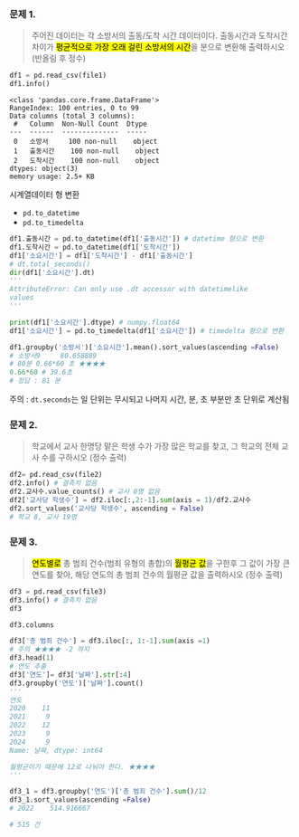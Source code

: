 ### 문제 1. 
> 주어진 데이터는 각 소방서의 출동/도착 시간 데이터이다. 
출동시간과 도착시간 차이가 <mark>평균적으로 가장 오래 걸린 소방서의 시간</mark>을
분으로 변환해 출력하시오 
(반올림 후 정수)
```python
df1 = pd.read_csv(file1)
df1.info()
```
```
<class 'pandas.core.frame.DataFrame'>
RangeIndex: 100 entries, 0 to 99
Data columns (total 3 columns):
 #   Column  Non-Null Count  Dtype 
---  ------  --------------  ----- 
 0   소방서     100 non-null    object
 1   출동시간    100 non-null    object
 2   도착시간    100 non-null    object
dtypes: object(3)
memory usage: 2.5+ KB
```
시계열데이터 형 변환 
* ```pd.to_datetime```   
* ```pd.to_timedelta```   
```python
df1.출동시간 = pd.to_datetime(df1['출동시간']) # datetime 형으로 변환 
df1.도착시간 = pd.to_datetime(df1['도착시간'])
df1['소요시간'] = df1['도착시간'] - df1['출동시간']
# dt.total_seconds()
dir(df1['소요시간'].dt)
'''
AttributeError: Can only use .dt accessor with datetimelike 
values
'''

print(df1['소요시간'].dtype) # numpy.float64
df1['소요시간'] = pd.to_timedelta(df1['소요시간']) # timedelta 형으로 변환

df1.groupby('소방서')['소요시간'].mean().sort_values(ascending =False)
# 소방서9     80.658889
# 80분 0.66*60 초 ★★★★
0.66*60 # 39.6초
# 정답 : 81 분

```
주의 : ```dt.seconds```는 일 단위는 무시되고 나머지 시간, 분, 초 부분만 초 단위로 계산됨   

### 문제 2. 
> 학교에서 교사 한명당 맡은 학생 수가 가장 많은 학교를 찾고, 
그 학교의 전체 교사 수를 구하시오 (정수 출력)

```python
df2= pd.read_csv(file2)
df2.info() # 결측치 없음 
df2.교사수.value_counts() # 교사 0명 없음 
df2['교사당 학생수'] = df2.iloc[:,2:-1].sum(axis = 1)/df2.교사수
df2.sort_values('교사당 학생수', ascending = False)
# 학교 8, 교사 19명 
```
### 문제 3. 
> <mark>연도별로</mark> 총 범죄 건수(범죄 유형의 총합)의 <mark>월평균 값</mark>을 구한후 
그 값이 가장 큰 연도를 찾아, 해당 연도의 총 범죄 건수의 월평균 값을 
출력하시오 (정수 출력)
```python
df3 = pd.read_csv(file3)
df3.info() # 결측치 없음 
df3

df3.columns

df3['총 범죄 건수'] = df3.iloc[:, 1:-1].sum(axis =1)
# 주의 ★★★★ -2 까지 
df3.head(1)
# 연도 추출 
df3['연도']= df3['날짜'].str[:4]
df3.groupby('연도')['날짜'].count()
'''
연도
2020    11
2021     9
2022    12
2023     9
2024     9
Name: 날짜, dtype: int64 

월평균이기 때문에 12로 나눠야 한다. ★★★★
'''

df3_1 = df3.groupby('연도')['총 범죄 건수'].sum()/12
df3_1.sort_values(ascending =False)
# 2022    514.916667

# 515 건
```
